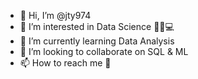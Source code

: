 - 👋 Hi, I’m @jty974
- 👀 I’m interested in Data Science 🦠🧪💻
- 🌱 I’m currently learning Data Analysis
- 💞️ I’m looking to collaborate on SQL & ML
- 📫 How to reach me 📱

<!---
jty974/jty974 is a ✨ special ✨ repository because its `README.md` (this file) appears on your GitHub profile.
You can click the Preview link to take a look at your changes.
--->
